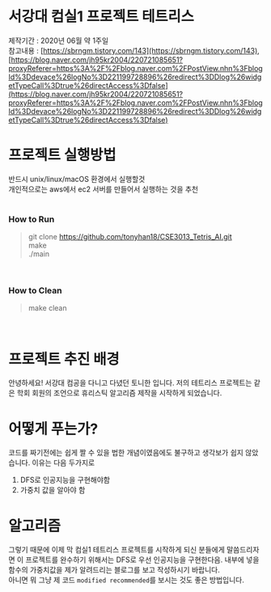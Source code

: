 # 서강대 컴실1 프로젝트 테트리스

제작기간 : 2020년 06월 약 1주일<br>
참고내용 : [https://sbrngm.tistory.com/143](https://sbrngm.tistory.com/143), <br> [https://blog.naver.com/jh95kr2004/220721085651?proxyReferer=https%3A%2F%2Fblog.naver.com%2FPostView.nhn%3FblogId%3Ddevace%26logNo%3D221199728896%26redirect%3DDlog%26widgetTypeCall%3Dtrue%26directAccess%3Dfalse](https://blog.naver.com/jh95kr2004/220721085651?proxyReferer=https%3A%2F%2Fblog.naver.com%2FPostView.nhn%3FblogId%3Ddevace%26logNo%3D221199728896%26redirect%3DDlog%26widgetTypeCall%3Dtrue%26directAccess%3Dfalse)

# 프로젝트 실행방법
반드시 unix/linux/macOS 환경에서 실행할것 <br>
개인적으로는 aws에서 ec2 서버를 만들어서 실행하는 것을 추천<br>
<br>
### How to Run
> git clone https://github.com/tonyhan18/CSE3013_Tetris_AI.git<br>
> make<br>
> ./main<br>
<br>

### How to Clean
> make clean<br>
<br>

# 프로젝트 추진 배경
안녕하세요! 서강대 컴공을 다니고 다녔던 토니한 입니다. 저의 테트리스 프로젝트는 같은 학회 회원의 조언으로 휴리스틱 알고리즘 제작을 시작하게 되었습니다. <br>

# 어떻게 푸는가?
코드를 짜기전에는 쉽게 짤 수 있을 법한 개념이였음에도 불구하고 생각보가 쉽지 않았습니다. 이유는 다음 두가지로 <br>
1. DFS로 인공지능을 구현해야함
2. 가중치 값을 알아야 함

# 알고리즘
그렇기 때문에 이제 막 컴실1 테트리스 프로젝트를 시작하게 되신 분들에게 말씀드리자면 이 프로젝트를 완수하기 위해서는 DFS로 우선 인공지능을 구현한다음. 내부에 넣을 함수의 가중치값을 제가 알려드리는 블로그를 보고 작성하시기 바랍니다. <br>
아니면 뭐 그냥 제 코드 `modified recommended`를 보시는 것도 좋은 방법입니다.

